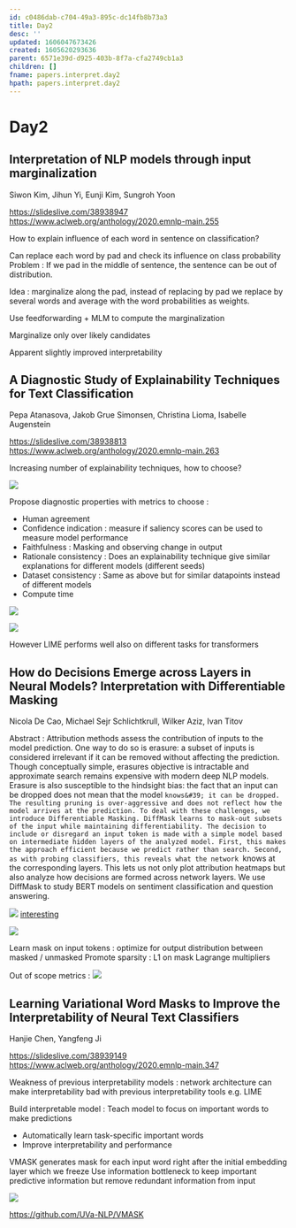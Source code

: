 ```yaml
---
id: c0486dab-c704-49a3-895c-dc14fb8b73a3
title: Day2
desc: ''
updated: 1606047673426
created: 1605620293636
parent: 6571e39d-d925-403b-8f7a-cfa2749cb1a3
children: []
fname: papers.interpret.day2
hpath: papers.interpret.day2
---
```

# Day2

## Interpretation of NLP models through input marginalization

Siwon Kim, Jihun Yi, Eunji Kim, Sungroh Yoon

<https://slideslive.com/38938947>
<https://www.aclweb.org/anthology/2020.emnlp-main.255>

How to explain influence of each word in sentence on classification?

Can replace each word by pad and check its influence on class probability
Problem : If we pad in the middle of sentence, the sentence can be out of distribution.

Idea : marginalize along the pad, instead of replacing by pad we replace by several words and average with the word probabilities as weights.

Use feedforwarding + MLM to compute the marginalization

Marginalize only over likely candidates

Apparent slightly improved interpretability

## A Diagnostic Study of Explainability Techniques for Text Classification

Pepa Atanasova, Jakob Grue Simonsen, Christina Lioma, Isabelle Augenstein 

<https://slideslive.com/38938813>
<https://www.aclweb.org/anthology/2020.emnlp-main.263>

Increasing number of explainability techniques, how to choose?

![](../assets/images/2020-11-17-14-50-14.png)

Propose diagnostic properties with metrics to choose :

- Human agreement
- Confidence indication : measure if saliency scores can be used to measure model performance
- Faithfulness : Masking and observing change in output
- Rationale consistency : Does an explainability technique give similar explanations for different models (different seeds)
- Dataset consistency : Same as above but for similar datapoints instead of different models
- Compute time

![](../assets/images/2020-11-17-14-56-18.png)

![](../assets/images/2020-11-17-14-58-38.png)

However LIME performs well also on different tasks for transformers

## How do Decisions Emerge across Layers in Neural Models? Interpretation with Differentiable Masking

Nicola De Cao, Michael Sejr Schlichtkrull, Wilker Aziz, Ivan Titov

Abstract : Attribution methods assess the contribution of inputs to the model prediction. One way to do so is erasure: a subset of inputs is considered irrelevant if it can be removed without affecting the prediction. Though conceptually simple, erasures objective is intractable and approximate search remains expensive with modern deep NLP models. Erasure is also susceptible to the hindsight bias: the fact that an input can be dropped does not mean that the model `knows&#39; it can be dropped. The resulting pruning is over-aggressive and does not reflect how the model arrives at the prediction. To deal with these challenges, we introduce Differentiable Masking. DiffMask learns to mask-out subsets of the input while maintaining differentiability. The decision to include or disregard an input token is made with a simple model based on intermediate hidden layers of the analyzed model. First, this makes the approach efficient because we predict rather than search. Second, as with probing classifiers, this reveals what the network `knows at the corresponding layers. This lets us not only plot attribution heatmaps but also analyze how decisions are formed across network layers. We use DiffMask to study BERT models on sentiment classification and question answering.

![](../assets/images/2020-11-22-13-15-42.png)
[interesting](8c716ab6-e253-4b05-8167-ad399382adbb)

![](../assets/images/2020-11-17-15-47-04.png)

Learn mask on input tokens : optimize for output distribution between masked / unmasked
Promote sparsity : L1 on mask
Lagrange multipliers

Out of scope metrics :
![](../assets/images/2020-11-17-16-08-02.png)

## Learning Variational Word Masks to Improve the Interpretability of Neural Text Classifiers

Hanjie Chen, Yangfeng Ji 

<https://slideslive.com/38939149>
<https://www.aclweb.org/anthology/2020.emnlp-main.347>

Weakness of previous interpretability models : network architecture can make interpretability bad with previous interpretability tools e.g. LIME

Build interpretable model :
Teach model to focus on important words to make predictions

- Automatically learn task-specific important words
- Improve interpretability and performance

VMASK generates mask for each input word right after the initial embedding layer which we freeze
Use information bottleneck to keep important predictive information but remove redundant information from input

![](../assets/images/2020-11-17-16-45-09.png)

<https://github.com/UVa-NLP/VMASK>

